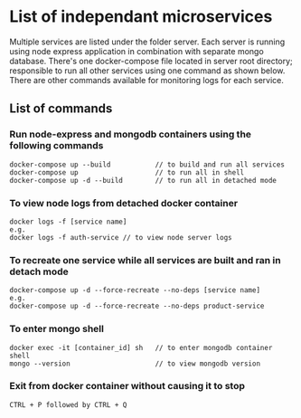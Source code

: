 # List of independant microservices
Multiple services are listed under the folder server. Each server is running using node express application in combination with separate mongo database. There's one docker-compose file located in server root directory; responsible to run all other services using one command as shown below. There are other commands available for monitoring logs for each service.


## List of commands

### Run node-express and mongodb containers using the following commands
    docker-compose up --build           // to build and run all services
    docker-compose up                   // to run all in shell
    docker-compose up -d --build        // to run all in detached mode

### To view node logs from detached docker container
    docker logs -f [service name]
    e.g.
    docker logs -f auth-service // to view node server logs

### To recreate one service while all services are built and ran in detach mode
    docker-compose up -d --force-recreate --no-deps [service name]
    e.g.
    docker-compose up -d --force-recreate --no-deps product-service

### To enter mongo shell
    docker exec -it [container_id] sh   // to enter mongodb container shell
    mongo --version                     // to view mongodb version

### Exit from docker container without causing it to stop
    CTRL + P followed by CTRL + Q

